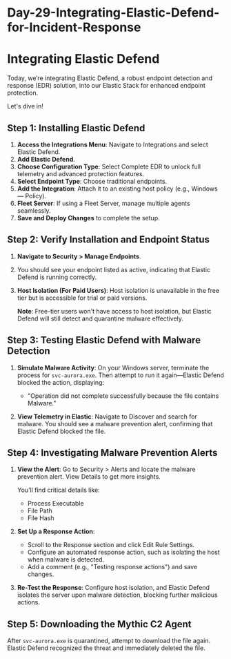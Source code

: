 # Day-29-Integrating-Elastic-Defend-for-Incident-Response

# Integrating Elastic Defend

Today, we’re integrating Elastic Defend, a robust endpoint detection and response (EDR) solution, into our Elastic Stack for enhanced endpoint protection. 

Let's dive in!

## Step 1: Installing Elastic Defend

1. **Access the Integrations Menu**: Navigate to Integrations and select Elastic Defend.
2. **Add Elastic Defend**.
3. **Choose Configuration Type**: Select Complete EDR to unlock full telemetry and advanced protection features.
4. **Select Endpoint Type**: Choose traditional endpoints.
5. **Add the Integration**: Attach it to an existing host policy (e.g., Windows — Policy).
6. **Fleet Server**: If using a Fleet Server, manage multiple agents seamlessly.
7. **Save and Deploy Changes** to complete the setup.

## Step 2: Verify Installation and Endpoint Status

1. **Navigate to Security > Manage Endpoints**.
2. You should see your endpoint listed as active, indicating that Elastic Defend is running correctly.
3. **Host Isolation (For Paid Users)**: Host isolation is unavailable in the free tier but is accessible for trial or paid versions. 

   **Note**: Free-tier users won't have access to host isolation, but Elastic Defend will still detect and quarantine malware effectively.

## Step 3: Testing Elastic Defend with Malware Detection

1. **Simulate Malware Activity**: On your Windows server, terminate the process for `svc-aurora.exe`. Then attempt to run it again—Elastic Defend blocked the action, displaying:
   - "Operation did not complete successfully because the file contains Malware."
   
2. **View Telemetry in Elastic**: Navigate to Discover and search for malware. You should see a malware prevention alert, confirming that Elastic Defend blocked the file.

## Step 4: Investigating Malware Prevention Alerts

1. **View the Alert**: Go to Security > Alerts and locate the malware prevention alert. View Details to get more insights.
   
   You’ll find critical details like:
   - Process Executable
   - File Path
   - File Hash

2. **Set Up a Response Action**: 
   - Scroll to the Response section and click Edit Rule Settings.
   - Configure an automated response action, such as isolating the host when malware is detected.
   - Add a comment (e.g., "Testing response actions") and save changes.

3. **Re-Test the Response**: Configure host isolation, and Elastic Defend isolates the server upon malware detection, blocking further malicious actions.

## Step 5: Downloading the Mythic C2 Agent

After `svc-aurora.exe` is quarantined, attempt to download the file again. Elastic Defend recognized the threat and immediately deleted the file.
